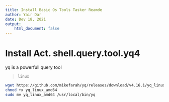 ```yaml
---
title: Install Basic Os Tools Tasker Reamde
author: Yair Dar
date: Dev 18, 2021
output:
    html_document: false
---
```

# Install Act. shell.query.tool.yq4

yq is a powerfull query tool

> `linux`

```bash
wget https://github.com/mikefarah/yq/releases/download/v4.16.1/yq_linux_amd64
chmod +x yq_linux_amd64
sudo mv yq_linux_amd64 /usr/local/bin/yq
```
